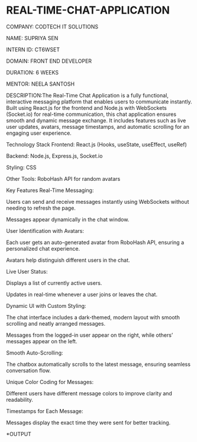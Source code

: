 # REAL-TIME-CHAT-APPLICATION

COMPANY: CODTECH IT SOLUTIONS

NAME: SUPRIYA SEN

INTERN ID: CT6WSET

DOMAIN: FRONT END DEVELOPER

DURATION: 6 WEEKS

MENTOR: NEELA SANTOSH

DESCRIPTION:The Real-Time Chat Application is a fully functional, interactive messaging platform that enables users to communicate instantly. Built using React.js for the frontend and Node.js with WebSockets (Socket.io) for real-time communication, this chat application ensures smooth and dynamic message exchange. It includes features such as live user updates, avatars, message timestamps, and automatic scrolling for an engaging user experience.

Technology Stack
Frontend: React.js (Hooks, useState, useEffect, useRef)

Backend: Node.js, Express.js, Socket.io

Styling: CSS

Other Tools: RoboHash API for random avatars

Key Features
Real-Time Messaging:

Users can send and receive messages instantly using WebSockets without needing to refresh the page.

Messages appear dynamically in the chat window.

User Identification with Avatars:

Each user gets an auto-generated avatar from RoboHash API, ensuring a personalized chat experience.

Avatars help distinguish different users in the chat.

Live User Status:

Displays a list of currently active users.

Updates in real-time whenever a user joins or leaves the chat.

Dynamic UI with Custom Styling:

The chat interface includes a dark-themed, modern layout with smooth scrolling and neatly arranged messages.

Messages from the logged-in user appear on the right, while others’ messages appear on the left.

Smooth Auto-Scrolling:

The chatbox automatically scrolls to the latest message, ensuring seamless conversation flow.

Unique Color Coding for Messages:

Different users have different message colors to improve clarity and readability.

Timestamps for Each Message:

Messages display the exact time they were sent for better tracking.

*OUTPUT


